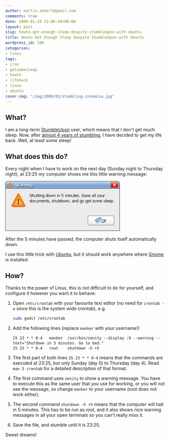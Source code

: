 ```yaml
---
author: martin.ankerl@gmail.com
comments: true
date: 2008-01-24 22:06:44+00:00
layout: post
slug: howto-get-enough-sleep-despite-stumbleupon-with-ubuntu
title: Howto Get Enough Sleep Despite StumbleUpon with Ubuntu
wordpress_id: 106
categories:
- linux
tags:
- cron
- getsomesleep
- howto
- lifehack
- linux
- ubuntu
cover-img: "/img/2008/01/stumbling-insomnia.jpg"
---
```


## What?

I am a long-term [StumbleUpon](http://www.stumbleupon.com/) user, which means that I don't get much sleep. Now, after [almost 4 years of stumbling](http://martinus.stumbleupon.com/public/), I have decided to get my life back. Well, at least some sleep!


## What does this do?

Every night when I have to work on the next day (Sunday night to Thursday night), at 23:25 my computer shows me this little warning message:

![go to bed warning](/img/2008/01/screenshot-warning.png)

After the 5 minutes have passed, the computer shuts itself automatically down.

I use this little trick with [Ubuntu](http://www.ubuntu.com/), but it should work anywhere where [Gnome](http://www.gnome.org/) is installed.


## How?

Thanks to the power of Linux, this is not difficult to do for yourself, and configure it however you want it to behave:


1. Open `/etc/crontab` with your favourite text editor (no need for `crontab -e` since this is the system wide crontab), e.g. 
   ```bash
   sudo gedit /etc/crontab
   ```

1. Add the following lines (replace `manker` with *your* username!)
   ```    
   25 23 * * 0-4   manker  /usr/bin/zenity --display :0 --warning --text="Shutdown in 5 minutes. Go to bed."
   25 23 * * 0-4   root    shutdown -h +5
   ```

1. The first part of both lines `25 23 * * 0-4` means that the commands are executed at 23:25, but only Sunday (day 0) to Thursday (day 4). Read `man 5 crontab` for a detailed description of that format.

1. The first command uses `zenity` to show a warning message. You have to execute this as the same user that you use for working, or you will not see the message, so change `manker` to your username (root does not work either).

1. The second command `shutdown -h +5` means that the computer will halt in 5 minutes.  This has to be run as *root*, and it also shows nice warning messages in all your open terminals so you can't really miss it.

1. Save the file, and stumble until it is 23:25.


Sweet dreams!
